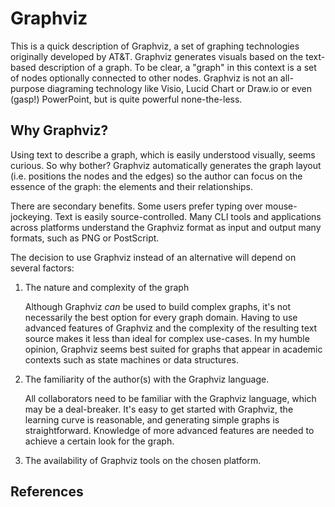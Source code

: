 # Graphviz

This is a quick description of Graphviz, a set of graphing technologies originally developed by AT&T. Graphviz generates visuals based on the text-based description of a graph. To be clear, a "graph" in this context is a set of nodes optionally connected to other nodes. Graphviz is not an all-purpose diagraming technology like Visio, Lucid Chart or Draw.io or even (gasp!) PowerPoint, but is quite powerful none-the-less. 

## Why Graphviz?
Using text to describe a graph, which is easily understood visually, seems curious. So why bother? Graphviz automatically generates the graph layout (i.e. positions the nodes and the edges) so the author can focus on the essence of the graph: the elements and their relationships.

There are secondary benefits. Some users prefer typing over mouse-jockeying. Text is easily source-controlled. Many CLI tools and applications across platforms understand the Graphviz format as input and output many formats, such as PNG or PostScript.

The decision to use Graphviz instead of an alternative will depend on several factors:

1. The nature and complexity of the graph

    Although Graphviz _can_ be used to build complex graphs, it's not necessarily the best option for every graph domain. Having to use advanced features of Graphviz and the complexity of the resulting text source makes it less than ideal for complex use-cases. In my humble opinion, Graphviz seems best suited for graphs that appear in academic contexts such as state machines or data structures.

2. The familiarity of the author(s) with the Graphviz language.

    All collaborators need to be familiar with the Graphviz language, which may be a deal-breaker. It's easy to get started with Graphviz, the learning curve is reasonable, and generating simple graphs is straightforward. Knowledge of more advanced features are needed to achieve a certain look for the graph.

3. The availability of Graphviz tools on the chosen platform.

## References




